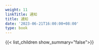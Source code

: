 ```yaml
---
weight: 11
linkTitle: 通知
title: 通知
date: '2023-06-21T16:00:00+08:00'
type: book
---
```


{{< list_children show_summary="false">}}
